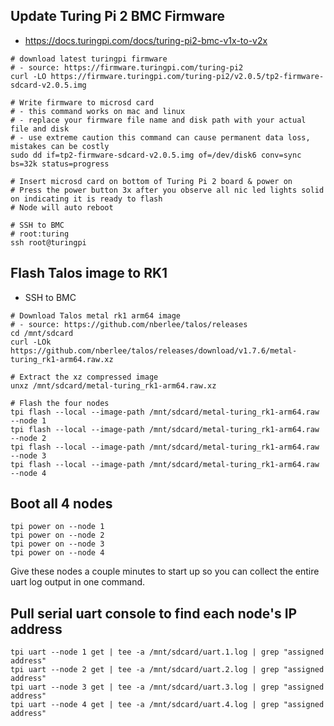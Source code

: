 ## Update Turing Pi 2 BMC Firmware

* https://docs.turingpi.com/docs/turing-pi2-bmc-v1x-to-v2x

```shell
# download latest turingpi firmware
# - source: https://firmware.turingpi.com/turing-pi2
curl -LO https://firmware.turingpi.com/turing-pi2/v2.0.5/tp2-firmware-sdcard-v2.0.5.img

# Write firmware to microsd card
# - this command works on mac and linux
# - replace your firmware file name and disk path with your actual file and disk
# - use extreme caution this command can cause permanent data loss, mistakes can be costly
sudo dd if=tp2-firmware-sdcard-v2.0.5.img of=/dev/disk6 conv=sync bs=32k status=progress

# Insert microsd card on bottom of Turing Pi 2 board & power on
# Press the power button 3x after you observe all nic led lights solid on indicating it is ready to flash
# Node will auto reboot

# SSH to BMC
# root:turing
ssh root@turingpi
```

## Flash Talos image to RK1

* SSH to BMC

```shell
# Download Talos metal rk1 arm64 image
# - source: https://github.com/nberlee/talos/releases
cd /mnt/sdcard
curl -LOk https://github.com/nberlee/talos/releases/download/v1.7.6/metal-turing_rk1-arm64.raw.xz

# Extract the xz compressed image
unxz /mnt/sdcard/metal-turing_rk1-arm64.raw.xz

# Flash the four nodes
tpi flash --local --image-path /mnt/sdcard/metal-turing_rk1-arm64.raw --node 1
tpi flash --local --image-path /mnt/sdcard/metal-turing_rk1-arm64.raw --node 2
tpi flash --local --image-path /mnt/sdcard/metal-turing_rk1-arm64.raw --node 3
tpi flash --local --image-path /mnt/sdcard/metal-turing_rk1-arm64.raw --node 4
```

## Boot all 4 nodes

```shell
tpi power on --node 1
tpi power on --node 2
tpi power on --node 3
tpi power on --node 4
```

Give these nodes a couple minutes to start up so you can collect the entire uart log output in one command.

## Pull serial uart console to find each node's IP address

```shell
tpi uart --node 1 get | tee -a /mnt/sdcard/uart.1.log | grep "assigned address"
tpi uart --node 2 get | tee -a /mnt/sdcard/uart.2.log | grep "assigned address"
tpi uart --node 3 get | tee -a /mnt/sdcard/uart.3.log | grep "assigned address"
tpi uart --node 4 get | tee -a /mnt/sdcard/uart.4.log | grep "assigned address"
```
